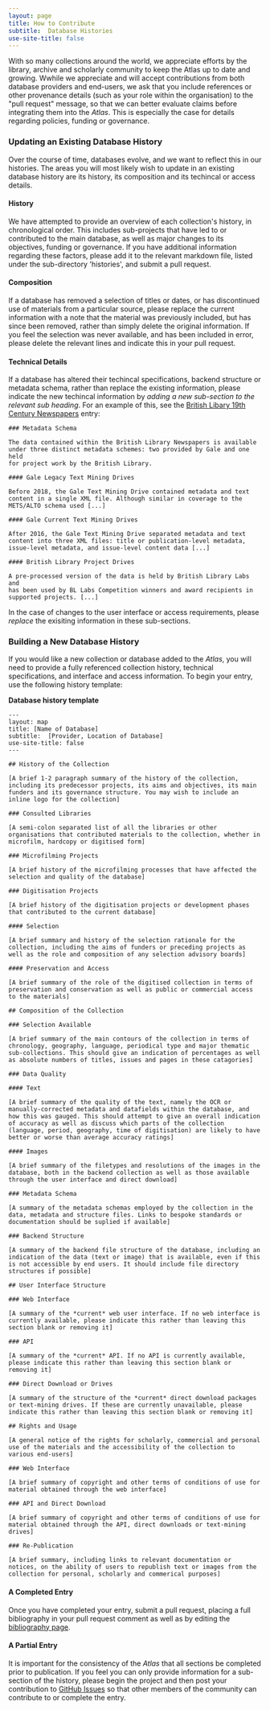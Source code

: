 ```yaml
---
layout: page
title: How to Contribute
subtitle:  Database Histories
use-site-title: false
---
```


With so many collections around the world, we appreciate efforts by the library, archive and scholarly community to keep the Atlas up to date and growing. Wwhile we appreciate and will accept contributions from both database providers and end-users, we ask that you include references or other provenance details (such as your role within the organisation) to the "pull request" message, so that we can better evaluate claims before integrating them into the *Atlas*. This is especially the case for details regarding policies, funding or governance.

### Updating an Existing Database History

Over the course of time, databases evolve, and we want to reflect this in our histories. The areas you will most likely wish to update in an existing database history are its history, its composition and its techincal or access details.

#### History

We have attempted to provide an overview of each collection's history, in chronological order. This includes sub-projects that have led to or contributed to the main database, as well as major changes to its objectives, funding or governance. If you have additional information regarding these factors, please add it to the relevant markdown file, listed under the sub-directory 'histories', and submit a pull request. 

#### Composition

If a database has removed a selection of titles or dates, or has discontinued use of materials from a particular source, please replace the current information with a note that the material was previously included, but has since been removed, rather than simply delete the original information. If you feel the selection was never available, and has been included in error, please delete the relevant lines and indicate this in your pull request.

#### Technical Details

If a database has altered their techincal specifications, backend structure or metadata schema, rather than replace the existing information, please indicate the new techincal information by *adding a new sub-section to the relevant sub heading*.  For an example of this, see the [British Libary 19th Century Newspapers](../../histories/bl.md) entry:

	### Metadata Schema

	The data contained within the British Library Newspapers is available
	under three distinct metadata schemes: two provided by Gale and one held
	for project work by the British Library.

	#### Gale Legacy Text Mining Drives

	Before 2018, the Gale Text Mining Drive contained metadata and text
	content in a single XML file. Although similar in coverage to the
	METS/ALTO schema used [...]

	#### Gale Current Text Mining Drives

	After 2016, the Gale Text Mining Drive separated metadata and text
	content into three XML files: title or publication-level metadata,
	issue-level metadata, and issue-level content data [...]

	#### British Library Project Drives

	A pre-processed version of the data is held by British Library Labs and
	has been used by BL Labs Competition winners and award recipients in
	supported projects. [...]

In the case of changes to the user interface or access requirements, please *replace* the exisiting information in these sub-sections.

 <a name="new"></a>
 
### Building a New Database History

If you would like a new collection or database added to the *Atlas*, you will need to provide a fully referenced collection history, technical specifications, and interface and access information. To begin your entry, use the following history template:

<b>Database history template</b>
  
    ---
    layout: map
    title: [Name of Database]
    subtitle:  [Provider, Location of Database]
    use-site-title: false
    ---
    
	## History of the Collection
	
	[A brief 1-2 paragraph summary of the history of the collection, including its predecessor projects, its aims and objectives, its main funders and its governance structure. You may wish to include an inline logo for the collection]

	### Consulted Libraries
	
	[A semi-colon separated list of all the libraries or other organisations that contributed materials to the collection, whether in microfilm, hardcopy or digitised form]

	### Microfilming Projects
	
	[A brief history of the microfilming processes that have affected the selection and quality of the database]

	### Digitisation Projects
	
	[A brief history of the digitisation projects or development phases that contributed to the current database]

	#### Selection
	
	[A brief summary and history of the selection rationale for the collection, including the aims of funders or preceding projects as well as the role and composition of any selection advisory boards]

	#### Preservation and Access
	
	[A brief summary of the role of the digitised collection in terms of preservation and conservation as well as public or commercial access to the materials]

	## Composition of the Collection

	### Selection Available
	
	[A brief summary of the main contours of the collection in terms of chronology, geography, language, periodical type and major thematic sub-collections. This should give an indication of percentages as well as absolute numbers of titles, issues and pages in these catagories]

	### Data Quality

	#### Text

	[A brief summary of the quality of the text, namely the OCR or manually-corrected metadata and datafields within the database, and how this was gauged. This should attempt to give an overall indication of accuracy as well as discuss which parts of the collection (language, period, geography, time of digitisation) are likely to have better or worse than average accuracy ratings]

	#### Images
	
	[A brief summary of the filetypes and resolutions of the images in the database, both in the backend collection as well as those available through the user interface and direct download]

	### Metadata Schema
	
	[A summary of the metadata schemas employed by the collection in the data, metadata and structure files. Links to bespoke standards or documentation should be suplied if available]

	### Backend Structure
	
	[A summary of the backend file structure of the database, including an indication of the data (text or image) that is available, even if this is not accessible by end users. It should include file directory structures if possible]

	## User Interface Structure
	
	### Web Interface

	[A summary of the *current* web user interface. If no web interface is currently available, please indicate this rather than leaving this section blank or removing it]

	### API

	[A summary of the *current* API. If no API is currently available, please indicate this rather than leaving this section blank or removing it]

	### Direct Download or Drives

	[A summary of the structure of the *current* direct download packages or text-mining drives. If these are currently unavailable, please indicate this rather than leaving this section blank or removing it]

	## Rights and Usage
	
	[A general notice of the rights for scholarly, commercial and personal use of the materials and the accessibility of the collection to various end-users]

	### Web Interface
	
	[A brief summary of copyright and other terms of conditions of use for material obtained through the web interface]

	### API and Direct Download
	
	[A brief summary of copyright and other terms of conditions of use for material obtained through the API, direct downloads or text-mining drives]

	### Re-Publication
	
	[A brief summary, including links to relevant documentation or notices, on the ability of users to republish text or images from the collection for personal, scholarly and commerical purposes]
	
#### A Completed Entry

Once you have completed your entry, submit a pull request, placing a full bibliography in your pull request comment as well as by editing the [bibliography page](../../introduction/bibliography).

#### A Partial Entry	
	
It is important for the consistency of the *Atlas* that all sections be completed prior to publication. If you feel you can only provide information for a sub-section of the history, please begin the project and then post your contribution to [GitHub Issues](https://github.com/AtlasOfDigitisedNewspapers/AtlasOfDigitisedNewspapers.github.io/issues) so that other members of the community can contribute to or complete the entry.